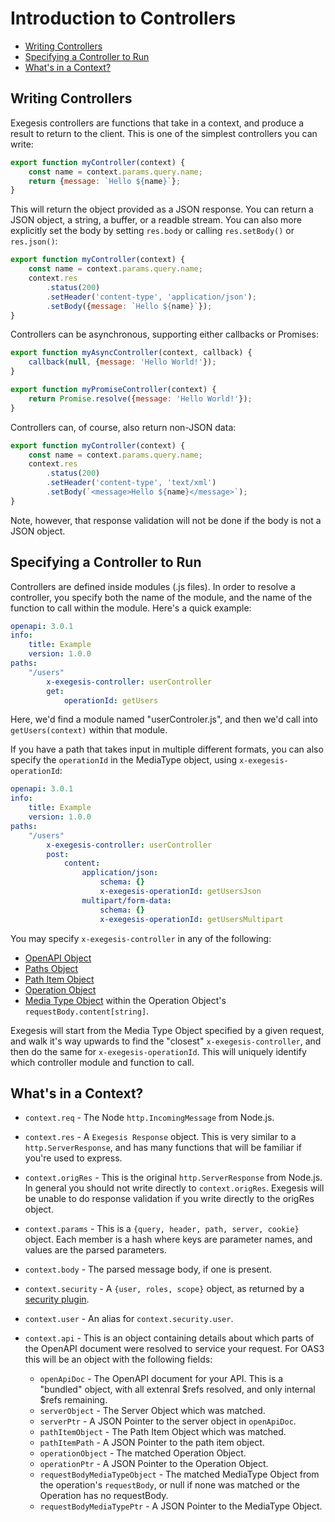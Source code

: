 # Introduction to Controllers

<!-- markdownlint-disable MD007 -->
<!-- TOC depthFrom:2 -->

- [Writing Controllers](#writing-controllers)
- [Specifying a Controller to Run](#specifying-a-controller-to-run)
- [What's in a Context?](#whats-in-a-context)

<!-- /TOC -->
<!-- markdownlint-enable MD007 -->

## Writing Controllers

Exegesis controllers are functions that take in a context, and produce a result
to return to the client.  This is one of the simplest controllers you can
write:

```js
export function myController(context) {
    const name = context.params.query.name;
    return {message: `Hello ${name}`};
}
```

This will return the object provided as a JSON response.  You can return a
JSON object, a string, a buffer, or a readble stream.  You can also more
explicitly set the body by setting `res.body` or calling `res.setBody()`
or `res.json()`:

```js
export function myController(context) {
    const name = context.params.query.name;
    context.res
        .status(200)
        .setHeader('content-type', 'application/json');
        .setBody({message: `Hello ${name}`});
}
```

Controllers can be asynchronous, supporting either callbacks or Promises:

```js
export function myAsyncController(context, callback) {
    callback(null, {message: 'Hello World!'});
}

export function myPromiseController(context) {
    return Promise.resolve({message: 'Hello World!'});
}
```

Controllers can, of course, also return non-JSON data:

```js
export function myController(context) {
    const name = context.params.query.name;
    context.res
        .status(200)
        .setHeader('content-type', 'text/xml')
        .setBody(`<message>Hello ${name}</message>`);
}
```

Note, however, that response validation will not be done if the body is not a
JSON object.

## Specifying a Controller to Run

Controllers are defined inside modules (.js files).  In order to resolve a controller, you specify both the name of the module, and the name of the function to call within the module.  Here's a quick example:

```yaml
openapi: 3.0.1
info:
    title: Example
    version: 1.0.0
paths:
    "/users"
        x-exegesis-controller: userController
        get:
            operationId: getUsers
```

Here, we'd find a module named "userControler.js", and then we'd call into `getUsers(context)` within that module.

If you have a path that takes input in multiple different formats, you can also specify the `operationId` in the MediaType object, using `x-exegesis-operationId`:

```yaml
openapi: 3.0.1
info:
    title: Example
    version: 1.0.0
paths:
    "/users"
        x-exegesis-controller: userController
        post:
            content:
                application/json:
                    schema: {}
                    x-exegesis-operationId: getUsersJson
                multipart/form-data:
                    schema: {}
                    x-exegesis-operationId: getUsersMultipart
```

You may specify `x-exegesis-controller` in any of the following:

- [OpenAPI Object](https://github.com/OAI/OpenAPI-Specification/blob/master/versions/3.0.1.md#oasObject)
- [Paths Object](https://github.com/OAI/OpenAPI-Specification/blob/master/versions/3.0.1.md#pathsObject)
- [Path Item Object](https://github.com/OAI/OpenAPI-Specification/blob/master/versions/3.0.1.md#pathItemObject)
- [Operation Object](https://github.com/OAI/OpenAPI-Specification/blob/master/versions/3.0.1.md#operationObject)
- [Media Type Object](https://github.com/OAI/OpenAPI-Specification/blob/master/versions/3.0.1.md#mediaTypeObject) within the Operation Object's `requestBody.content[string]`.

Exegesis will start from the Media Type Object specified by a given request, and walk it's way upwards to find the "closest" `x-exegesis-controller`, and then do the same for `x-exegesis-operationId`.  This will uniquely identify which controller module and function to call.

## What's in a Context?

- `context.req` - The Node `http.IncomingMessage` from Node.js.
- `context.res` - A `Exegesis Response` object.  This is very similar to a
  `http.ServerResponse`, and has many functions that will be familiar if you're
  used to express.
- `context.origRes` - This is the original `http.ServerResponse` from Node.js.
  In general you should not write directly to `context.origRes`.  Exegesis will
  be unable to do response validation if you write directly to the origRes
  object.
- `context.params` - This is a `{query, header, path, server, cookie}` object.
  Each member is a hash where keys are parameter names, and values are the
  parsed parameters.
- `context.body` - The parsed message body, if one is present.
- `context.security` - A `{user, roles, scope}` object, as returned by a
  [security plugin](./OAS3%20Security.md).
- `context.user` - An alias for `context.security.user`.
- `context.api` - This is an object containing details about which parts of
  the OpenAPI document were resolved to service your request.  For OAS3 this
  will be an object with the following fields:

  - `openApiDoc` - The OpenAPI document for your API.  This is a "bundled" object,
    with all extenral $refs resolved, and only internal $refs remaining.
  - `serverObject` - The Server Object which was matched.
  - `serverPtr` - A JSON Pointer to the server object in `openApiDoc`.
  - `pathItemObject` - The Path Item Object which was matched.
  - `pathItemPath` - A JSON Pointer to the path item object.
  - `operationObject` - The matched Operation Object.
  - `operationPtr` - A JSON Pointer to the Operation Object.
  - `requestBodyMediaTypeObject` - The matched MediaType Object from the operation's
    `requestBody`, or null if none was matched or the Operation has no requestBody.
  - `requestBodyMediaTypePtr` - A JSON Pointer to the MediaType Object.